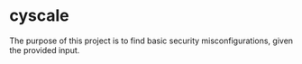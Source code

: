 # cyscale
The purpose of this project is to find basic security misconfigurations, given the provided input.
